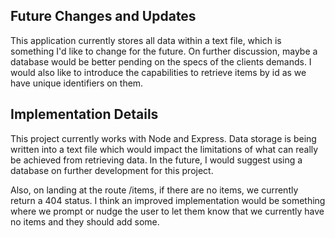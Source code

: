 ## Future Changes and Updates
This application currently stores all data within a text file, which is something I'd like to change for the future. On further discussion, maybe a database would be better pending on the specs of the clients demands. I would also like to introduce the capabilities to retrieve items by id as we have unique identifiers on them.

## Implementation Details
This project currently works with Node and Express. Data storage is being written into a text file which would impact the limitations of what can really be achieved from retrieving data. In the future, I would suggest using a database on further development for this project.

Also, on landing at the route /items, if there are no items, we currently return a 404 status. I think an improved implementation would be something where we prompt or nudge the user to let them know that we currently have no items and they should add some.
